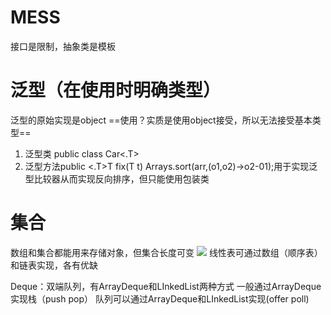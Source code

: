 # MESS
接口是限制，抽象类是模板
# 泛型（在使用时明确类型）
泛型的原始实现是object
==使用？实质是使用object接受，所以无法接受基本类型==
1. 泛型类 public class Car<.T>
2. 泛型方法public <.T>T fix(T t)
Arrays.sort(arr,(o1,o2)->o2-01);用于实现泛型比较器从而实现反向排序，但只能使用包装类


# 集合
数组和集合都能用来存储对象，但集合长度可变
![](../../asset🧰/Pasted%20image%2020240229133642.png)
线性表可通过数组（顺序表）和链表实现，各有优缺

Deque：双端队列，有ArrayDeque和LInkedList两种方式
一般通过ArrayDeque实现栈（push pop）
队列可以通过ArrayDeque和LInkedList实现(offer poll)

